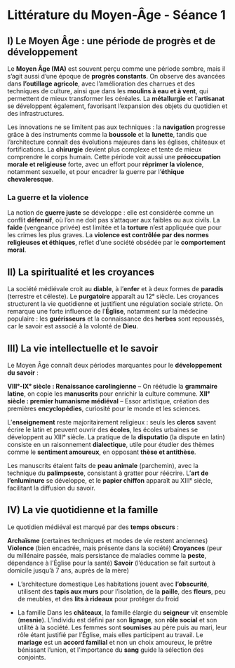 # Littérature du Moyen-Âge - Séance 1

## I) Le Moyen Âge : une période de progrès et de développement

Le **Moyen Âge (MA)** est souvent perçu comme une période sombre, mais il s’agit aussi d’une époque de **progrès constants**. On observe des avancées dans **l’outillage agricole**, avec l’amélioration des charrues et des techniques de culture, ainsi que dans les **moulins à eau et à vent**, qui permettent de mieux transformer les céréales. La **métallurgie** et l’**artisanat** se développent également, favorisant l’expansion des objets du quotidien et des infrastructures.

Les innovations ne se limitent pas aux techniques : la **navigation** progresse grâce à des instruments comme la **boussole** et la **lunette**, tandis que l’architecture connaît des évolutions majeures dans les églises, châteaux et fortifications. La **chirurgie** devient plus complexe et tente de mieux comprendre le corps humain. Cette période voit aussi une **préoccupation morale et religieuse** forte, avec un effort pour **réprimer la violence**, notamment sexuelle, et pour encadrer la guerre par l’**éthique chevaleresque**.

### La guerre et la violence

La notion de **guerre juste** se développe : elle est considérée comme un conflit **défensif**, où l’on ne doit pas s’attaquer aux faibles ou aux civils. La **faide** (vengeance privée) est limitée et la **torture** n’est appliquée que pour les crimes les plus graves. La **violence est contrôlée par des normes religieuses et éthiques**, reflet d’une société obsédée par le **comportement moral**.

## II) La spiritualité et les croyances

La société médiévale croit au **diable**, à l’**enfer** et à deux formes de **paradis** (terrestre et céleste). Le **purgatoire** apparaît au 12ᵉ siècle. Les croyances structurent la vie quotidienne et justifient une régulation sociale stricte. On remarque une forte influence de l’**Église**, notamment sur la médecine populaire : les **guérisseurs** et la connaissance des **herbes** sont repoussés, car le savoir est associé à la volonté de **Dieu**.

## III) La vie intellectuelle et le savoir

Le Moyen Âge connaît deux périodes marquantes pour le **développement du savoir** :

 **VIIIᵉ-IXᵉ siècle : Renaissance carolingienne** – On réétudie la **grammaire latine**, on copie les **manuscrits** pour enrichir la culture commune.
 **XIIᵉ siècle : premier humanisme médiéval** – Essor artistique, création des premières **encyclopédies**, curiosité pour le monde et les sciences.

L’**enseignement** reste majoritairement religieux : seuls les **clercs** savent écrire le latin et peuvent ouvrir des **écoles**, les écoles urbaines se développent au XIIIᵉ siècle. La pratique de la **disputatio** (la dispute en latin) consiste en un raisonnement **dialectique**, utile pour étudier des thèmes comme le **sentiment amoureux**, en opposant **thèse et antithèse**.

Les manuscrits étaient faits de **peau animale** (parchemin), avec la technique du **palimpseste**, consistant à gratter pour réécrire. L’**art de l’enluminure** se développe, et le **papier chiffon** apparaît au XIIIᵉ siècle, facilitant la diffusion du savoir.

## IV) La vie quotidienne et la famille

Le quotidien médiéval est marqué par des **temps obscurs** :

**Archaïsme** (certaines techniques et modes de vie restent anciennes)
**Violence**  (bien encadrée, mais présente dans la société)
**Croyances**  (peur du millénaire passée, mais persistance de maladies comme la **peste**, dépendance à l’Église pour la santé)
**Savoir**  (l’éducation se fait surtout à domicile jusqu’à 7 ans, auprès de la mère)

- L’architecture domestique
Les habitations jouent avec **l’obscurité**, utilisent des **tapis aux murs** pour l’isolation, de la **paille**, des **fleurs**, peu de meubles, et des **lits à rideaux** pour protéger du froid

- La famille 
Dans les **châteaux**, la famille élargie du **seigneur** vit ensemble (**mesnie**). L’individu est défini par son **lignage**, son **rôle social** et son utilité à la société. Les femmes sont **soumises** au père puis au mari, leur rôle étant justifié par l’Église, mais elles participent au travail. Le **mariage** est un **accord familial** et non un choix amoureux, le prêtre bénissant l’union, et l’importance du **sang** guide la sélection des conjoints.

